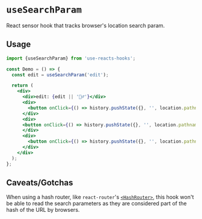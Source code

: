 # `useSearchParam`

React sensor hook that tracks browser's location search param.

## Usage

```jsx
import {useSearchParam} from 'use-reacts-hooks';

const Demo = () => {
  const edit = useSearchParam('edit');

  return (
    <div>
      <div>edit: {edit || '🤷‍♂️'}</div>
      <div>
        <button onClick={() => history.pushState({}, '', location.pathname + '?edit=123')}>Edit post 123 (?edit=123)</button>
      </div>
      <div>
      <button onClick={() => history.pushState({}, '', location.pathname + '?edit=999')}>Edit post 999 (?edit=999)</button>
      </div>
      <div>
        <button onClick={() => history.pushState({}, '', location.pathname)}>Close modal</button>
      </div>
    </div>
  );
};
```

## Caveats/Gotchas

When using a hash router, like `react-router`'s [`<HashRouter>`](https://github.com/ReactTraining/react-router/blob/master/packages/react-router-dom/docs/api/HashRouter.md), this hook won't be able to read the search parameters as they are considered part of the hash of the URL by browsers.

